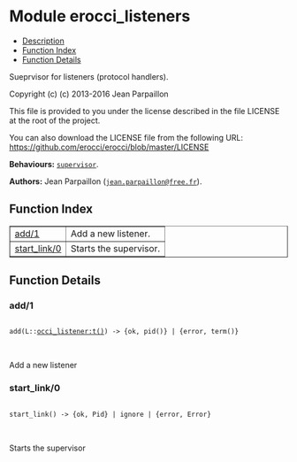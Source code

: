 

# Module erocci_listeners #
* [Description](#description)
* [Function Index](#index)
* [Function Details](#functions)

Sueprvisor for listeners (protocol handlers).

Copyright (c) (c) 2013-2016 Jean Parpaillon

This file is provided to you under the license described
in the file LICENSE at the root of the project.

You can also download the LICENSE file from the following URL:
https://github.com/erocci/erocci/blob/master/LICENSE

__Behaviours:__ [`supervisor`](supervisor.md).

__Authors:__ Jean Parpaillon ([`jean.parpaillon@free.fr`](mailto:jean.parpaillon@free.fr)).

<a name="index"></a>

## Function Index ##


<table width="100%" border="1" cellspacing="0" cellpadding="2" summary="function index"><tr><td valign="top"><a href="#add-1">add/1</a></td><td>Add a new listener.</td></tr><tr><td valign="top"><a href="#start_link-0">start_link/0</a></td><td>
Starts the supervisor.</td></tr></table>


<a name="functions"></a>

## Function Details ##

<a name="add-1"></a>

### add/1 ###

<pre><code>
add(L::<a href="occi_listener.md#type-t">occi_listener:t()</a>) -&gt; {ok, pid()} | {error, term()}
</code></pre>
<br />

Add a new listener

<a name="start_link-0"></a>

### start_link/0 ###

<pre><code>
start_link() -&gt; {ok, Pid} | ignore | {error, Error}
</code></pre>
<br />

Starts the supervisor

